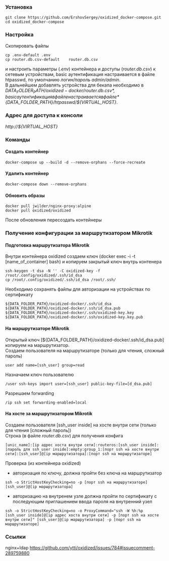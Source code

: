 ###  Установка  
```
git clone https://github.com/ErshovSergey/oxidized_docker-compose.git
cd oxidized_docker-compose
```
###  Настройка  
Скопировать файлы
```
cp .env-default .env
cp router.db.csv-default  	router.db.csv
```
и настроить параметры (*.env*) контейнера и доступы (*router.db.csv*) к сетевым устройствам, basic аутентификация настраивается в файле htpasswd, по умолчанию *логин/пароль admin/admin*.   
В дальнейшем добавлять устройства для бекапа необходимо в *${DATA_FOLDER_PATH}/oxidized-docker/router.db.csv*, basic аутентификация в файле настраивается в файле *${DATA_FOLDER_PATH}/htpasswd/${VIRTUAL_HOST}*.
### Адрес для доступа к консоли  
*http://${VIRTUAL_HOST}*  
### Команды
#### Создать контейнер  
```
docker-compose up --build -d --remove-orphans --force-recreate
```
#### Удалить контейнер  
```
docker-compose down --remove-orphans
```
#### Обновить образы  
```
docker pull jwilder/nginx-proxy:alpine
docker pull oxidized/oxidized
```
После обновления пересоздать контейнеры  

### Получение конфигурации за маршрутизатором Mikrotik  
#### Подготовка маршрутизатора Mikrotik  
Внутри контейнера oxidized cоздаем ключ (docker exec -i -t [name_of_container] bash) и копируем закрытый ключ внутрь контенера
```
ssh-keygen -t dsa -N '' -C oxidized-key -f /root/.config/oxidized/.ssh/id_dsa
cp /root/.config/oxidized/.ssh/id_dsa /root/.ssh/
```
Необходимо сохранять файлы для авторизации на устройствах по сертификату  
```
${DATA_FOLDER_PATH}/oxidized-docker/.ssh/id_dsa
${DATA_FOLDER_PATH}/oxidized-docker/.ssh/id_dsa.pub
${DATA_FOLDER_PATH}/oxidized-docker/.ssh/oxidized-key.key
${DATA_FOLDER_PATH}/oxidized-docker/.ssh/oxidized-key.key.pub
```
#### На маршрутизаторе Mikrotik  
Открытый ключ [${DATA_FOLDER_PATH}/oxidized-docker/.ssh/id_dsa.pub] копируем на маршрутизатор.  
Создаем пользователя на маршрутизаторе (только для чтения, сложный пароль)  
```
user add name=[ssh_user] group=read
```
Назначаем ключ пользователю  
```
/user ssh-keys import user=[ssh_user] public-key-file=[d_dsa.pub]
```
Разрешаем forwarding  
```
/ip ssh set forwarding-enabled=local
```
#### На хосте за маршрутизатором Mikrotik  
Создаем пользователя [ssh_user inside] на хосте внутри сети (только для чтения [сложный пароль])   
Строка (в файле *router.db.csv*) для получения конфига   
```
[unic_name]:[ip адрес хоста внутри сети]:routeros:[ssh_user inside]:[пароль для ssh_user inside]:empty:group_1:[порт ssh на хосте внутри сети]:[ssh_user]@[ip маршрутизатора]:[порт ssh на маршрутизаторе]
```
Проверка (из контейнера oxidized)  
- авторизация по ключу, должна пройти без ключа на маршрутизатор  
```
ssh -o StrictHostKeyChecking=no -p [порт ssh на маршрутизаторе] [ssh_user]@[ip маршрутизатора]
```
- авторизацию на внутренем узле должна пройти по сертификату с последующим приглашением ввода пароля на внутренний узел  
```
ssh -o StrictHostKeyChecking=no -o ProxyCommand="ssh -W %h:%p [ssh_user inside]@[ip адрес хоста внутри сети] -p [порт ssh на хосте внутри сети]" [ssh_user]@[ip маршрутизатора] -p [порт ssh на маршрутизаторе]
```

### Ссылки
nginx+ldap
https://github.com/ytti/oxidized/issues/784#issuecomment-289759880
